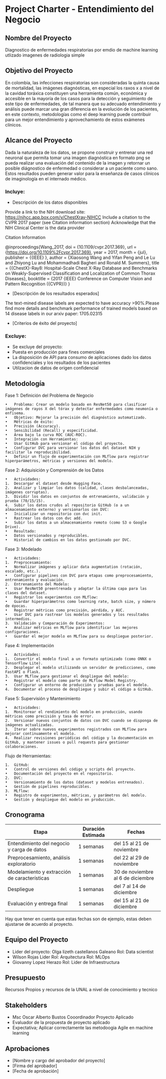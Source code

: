 # Project Charter - Entendimiento del Negocio

## Nombre del Proyecto

Diagnostico de enfermedades respiratorias por emdio de machine learning utlizado imagenes de radiologia simple

## Objetivo del Proyecto

En colombia, las infecciones respiratorias son consideradas la quinta causa de mortalidad, las imágenes diagnósticas, en especial los raxos x a nivel de la cavidad toráxica constituyen una herramienta común, económica y accesible en la mayoría de los casos para la detección y seguimiento de este tipo de enfermedades, de tal manera que su adecuado entendimiento y análisis  puede marcar una gran diferencia en la evolución de los pacientes,  en este contexto,  metodologías como el deep learning puede contribuir para un mejor entendimiento y aprovechamiento de estos exámenes clínicos.

## Alcance del Proyecto

Dada la naturaleza de los datos, se propone construir y entrenar una red neuronal que permita tomar una imagen diagnóstica en formato png se pueda realizar una evaluación del contenido de la imagen y retornar un posible diágnostico de enfermedad o considerar a un paciente como sano. Estos resultados pueden generar valor para la enseñanza de casos clínicos de imaginología en el internado médico.

### Incluye:

- Descripción de los datos disponibles

Provide a link to the NIH download site: https://nihcc.app.box.com/v/ChestXray-NIHCC
Include a citation to the CVPR 2017 paper (see Citation information section)
Acknowledge that the NIH Clinical Center is the data provider

Citation Information

@inproceedings{Wang_2017,
    doi = {10.1109/cvpr.2017.369},
    url = {https://doi.org/10.1109%2Fcvpr.2017.369},
    year = 2017,
    month = {jul},
    publisher = {{IEEE}
},
    author = {Xiaosong Wang and Yifan Peng and Le Lu and Zhiyong Lu and Mohammadhadi Bagheri and Ronald M. Summers},
    title = {{ChestX}-Ray8: Hospital-Scale Chest X-Ray Database and Benchmarks on Weakly-Supervised Classification and Localization of Common Thorax Diseases},
    booktitle = {2017 {IEEE} Conference on Computer Vision and Pattern Recognition ({CVPR})}
}

- [Descripción de los resultados esperados]

The text-mined disease labels are expected to have accuracy >90%.Please find more details and benchmark performance of trained models based on 14 disease labels in our arxiv paper: 1705.02315

- [Criterios de éxito del proyecto]



### Excluye:

- Se excluye del proyecto:
- Puesta en producción para fines comerciales
- La disposición de API para consumo de aplicaciones dado los datos confidenciales y los resultados de los pacientes
- Utilzacion de datos de origen confidencial

## Metodología

Fase 1: Definición del Problema de Negocio

	•	Problema: Crear un modelo basado en ResNet50 para clasificar imágenes de rayos X del tórax y detectar enfermedades como neumonía o enfisema.
	•	Objetivo: Mejorar la precisión del diagnóstico automatizado.
	•	Métricas de éxito:
	•	Precisión (Accuracy).
	•	Sensibilidad (Recall) y especificidad.
	•	Área bajo la curva ROC (AUC-ROC).
	•	Integración con Herramientas:
	•	Usar GitHub para versionar el código del proyecto.
	•	Configurar DVC para versionar los datos del dataset NIH y facilitar la reproducibilidad.
	•	Definir un flujo de experimentación con MLflow para registrar hiperparámetros, métricas y versiones del modelo.

Fase 2: Adquisición y Comprensión de los Datos

	•	Actividades:
	1.	Descargar el dataset desde Hugging Face.
	2.	Analizar y limpiar los datos (calidad, clases desbalanceadas, imágenes corruptas).
	3.	Dividir los datos en conjuntos de entrenamiento, validación y prueba (70/15/15).
	4.	Subir los datos crudos al repositorio GitHub (o a un almacenamiento externo) y versionarlos con DVC:
	•	Inicializar un repositorio con dvc init.
	•	Rastrear los datos con dvc add.
	•	Subir los datos a un almacenamiento remoto (como S3 o Google Drive).
	•	Resultado:
	•	Datos versionados y reproducibles.
	•	Historial de cambios en los datos gestionado por DVC.

Fase 3: Modelado

	•	Actividades:
	1.	Preprocesamiento:
	•	Normalizar imágenes y aplicar data augmentation (rotación, escalado, etc.).
	•	Configurar pipelines con DVC para etapas como preprocesamiento, entrenamiento y evaluación.
	2.	Entrenamiento del Modelo:
	•	Usar ResNet50 preentrenada y adaptar la última capa para las clases del dataset.
	•	Registrar los experimentos con MLflow:
	•	Guardar hiperparámetros como learning rate, batch size, y número de épocas.
	•	Registrar métricas como precisión, pérdida, y AUC.
	•	Usar DVC para rastrear los modelos generados y los resultados intermedios.
	3.	Validación y Comparación de Experimentos:
	•	Analizar métricas en MLflow para identificar las mejores configuraciones.
	•	Guardar el mejor modelo en MLflow para su despliegue posterior.

Fase 4: Implementación

	•	Actividades:
	1.	Convertir el modelo final a un formato optimizado (como ONNX o TensorFlow Lite).
	2.	Desplegar el modelo utilizando un servidor de predicciones, como FastAPI o Flask.
	3.	Usar MLflow para gestionar el despliegue del modelo:
	•	Registrar el modelo como parte de MLflow Model Registry.
	•	Configurar un entorno de producción y pruebas para el modelo.
	4.	Documentar el proceso de despliegue y subir el código a GitHub.

Fase 5: Supervisión y Mantenimiento

	•	Actividades:
	1.	Monitorear el rendimiento del modelo en producción, usando métricas como precisión y tasa de error.
	2.	Versionar nuevos conjuntos de datos con DVC cuando se disponga de imágenes actualizadas.
	3.	Iterar sobre nuevos experimentos registrados con MLflow para mejorar continuamente el modelo.
	4.	Realizar revisiones periódicas del código y la documentación en GitHub, y mantener issues o pull requests para gestionar colaboraciones.

Flujo de Herramientas:

	1.	GitHub:
	•	Control de versiones del código y scripts del proyecto.
	•	Documentación del proyecto en el repositorio.
	2.	DVC:
	•	Versionamiento de los datos (dataset y modelos entrenados).
	•	Gestión de pipelines reproducibles.
	3.	MLflow:
	•	Registro de experimentos, métricas, y parámetros del modelo.
	•	Gestión y despliegue del modelo en producción.


## Cronograma

| Etapa | Duración Estimada | Fechas |
|------|---------|-------|
| Entendimiento del negocio y carga de datos | 1 semanas | del 15 al 21 de noviembre|
| Preprocesamiento, análisis exploratorio | 1 semanas | del 22 al 29 de noviembre|
| Modelamiento y extracción de características | 1 semanas | 30 de noviembre al 6 de diciembre|
| Despliegue | 1 semanas | del 7 al 14 de diciembre |
| Evaluación y entrega final | 1 semanas | del 15 al 21 de diciembre |

Hay que tener en cuenta que estas fechas son de ejemplo, estas deben ajustarse de acuerdo al proyecto.

## Equipo del Proyecto

- Lider del proyecto: Olga lizeth castellanos Galeano Rol: Data scientist
- Wilson Rojas Lider Rol: Arquitectura Rol: MLOps
- Giovanny Lopez Herazo Rol: Lider de Infraestructura 

## Presupuesto

Recursos Propios y recursos de la UNAL a nivel de conocimiento y tecnico

## Stakeholders

- Msc Oscar Alberto Bustos Cooordinador Proyecto Aplicado
- Evaluador de la propuesta de proyecto aplicado
- Expectativa; Aplicar correctamente las metodoogia Agile en machine learning

## Aprobaciones

- [Nombre y cargo del aprobador del proyecto]
- [Firma del aprobador]
- [Fecha de aprobación]
